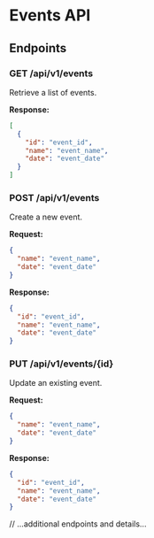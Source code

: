 # Events API

## Endpoints

### GET /api/v1/events

Retrieve a list of events.

**Response:**

```json
[
  {
    "id": "event_id",
    "name": "event_name",
    "date": "event_date"
  }
]
```

### POST /api/v1/events

Create a new event.

**Request:**

```json
{
  "name": "event_name",
  "date": "event_date"
}
```

**Response:**

```json
{
  "id": "event_id",
  "name": "event_name",
  "date": "event_date"
}
```

### PUT /api/v1/events/{id}

Update an existing event.

**Request:**

```json
{
  "name": "event_name",
  "date": "event_date"
}
```

**Response:**

```json
{
  "id": "event_id",
  "name": "event_name",
  "date": "event_date"
}
```

// ...additional endpoints and details...
